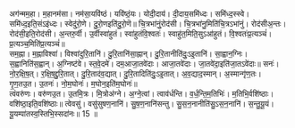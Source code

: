 

  
अग॑न्मम॒हा। म॒हानम॑सा। नम॑सा॒यवि॑ष्ठं। यवि॑ष्ठं॒यः। योदी॒दाय॑। दी॒दाय॒समि॑ध्दः। समि॑ध्द॒स्स्वे। समि॑ध्द॒इति॒संऽइ॑ध्दः। स्वेदु॑रो॒णे। दु॒रो॒णइति॑दु॒रो॒णॆ॥ चि॒त्रभा॑नुं॒रोद॑सी। चि॒त्रभा॑नु॒मिति॑चि॒त्रऽभा॑नुं। रोद॑सीअ॒न्तः। रोद॑सी॒इति॒रोद॑सी। अ॒न्तरु॒र्वी। उ॒र्वीस्वा॑हुतं। स्वा॑हुतंवि॒श्वतः॑। स्वाहु॑त॒मिति॒सुऽआ॑हुतं। वि॒श्वतः॑प्र॒त्यञ्चं॑। प्र॒त्यञ्च॒मिति॑प्र॒त्यञ्चं॑॥  
सम॒ह्ना। म॒ह्नाविश्वा॑। विश्वा॑दुरि॒तानि॑। दु॒रि॒तानि॑सा॒ह्नान्। दु॒रि॒तानीति॑दुः॒ऽइ॒तानि॑। सा॒ह्वान॒ग्निः। स॒ह्वानिति॑स॒ह्वान्। अ॒ग्निष्ट॑वे। स्त॒वे॒दमे॑। दम॒आजा॒तवे॑दाः। आजा॒तवे॑दाः। जा॒तवे॑दा॒इति॑जा॒तऽवे॑दाः॥ सनः॑। नो॒र॒क्षि॒ष॒त्। र॒क्षि॒ष॒द्दु॒रि॒तात्। दु॒रि॒ताद॑व॒द्यात्। दु॒रि॒तादिति॑दुः॒ऽइ॒तात्। अ॒व॒द्याद॒स्मान्। अ॒स्मान्गृ॑ण॒तः। गृ॒ण॒तउ॒त। उ॒तनः॑। नो॒म॒घोनः॑। म॒घोन॒इति॑म॒घोनः॑॥  
त्वंवरु॑णः। वरु॑णउ॒त। उ॒तमि॒त्रः। मि॒त्रोअ॑ग्ने। अ॒ग्ने॒त्वां। त्वाव॑र्धन्ति। व॒र्ध॒न्ति॒म॒तिभिः॑। म॒तिभि॒र्वशि॑ष्ठाः। वशि॑ष्ठा॒इति॒वशि॑ष्ठाः॥ त्वेवसु॑। वसु॑सुषण॒नानि॑। सु॒ष॒ण॒नानि॑सन्तु। सु॒स॒न॒नानीति॑सु॒ऽस॒न॒नानि॑। स॒न्तु॒यू॒यं। यू॒यम्पा॑तस्व॒स्तिभि॒स्सदा॑नः॥ 15 ॥  
